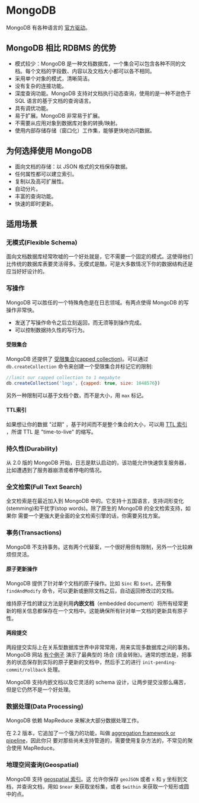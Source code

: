 # MongoDB
MongoDB 有各种语言的 [官方驱动](https://docs.mongodb.com/ecosystem/drivers/)。

## MongoDB 相比 RDBMS 的优势
- 模式较少：MongoDB 是一种文档数据库，一个集合可以包含各种不同的文档。每个文档的字段数、内容以及文档大小都可以各不相同。
- 采用单个对象的模式，清晰简洁。
- 没有复杂的连接功能。
- 深度查询功能。MongoDB 支持对文档执行动态查询，使用的是一种不逊色于 SQL 语言的基于文档的查询语言。
- 具有调优功能。
- 易于扩展。MongoDB 非常易于扩展。
- 不需要从应用对象到数据库对象的转换/映射。
- 使用内部存储存储（窗口化）工作集，能够更快地访问数据。

## 为何选择使用 MongoDB
- 面向文档的存储：以 JSON 格式的文档保存数据。
- 任何属性都可以建立索引。
- 复制以及高可扩展性。
- 自动分片。
- 丰富的查询功能。
- 快速的即时更新。

## 适用场景
### 无模式(Flexible Schema)
面向文档数据库经常吹嘘的一个好处就是，它不需要一个固定的模式。这使得他们比传统的数据库表要灵活得多。无模式是酷，可是大多数情况下你的数据结构还是应当好好设计的。

### 写操作
MongoDB 可以胜任的一个特殊角色是在日志领域。有两点使得 MongoDB 的写操作非常快。
- 发送了写操作命令之后立刻返回，而无须等到操作完成。
- 可以控制数据持久性的写行为。

#### 受限集合
MongoDB 还提供了 [受限集合(capped collection)](https://docs.mongodb.com/manual/core/capped-collections/)。可以通过 `db.createCollection` 命令来创建一个受限集合并标记它的限制:
```js
//limit our capped collection to 1 megabyte
db.createCollection('logs', {capped: true, size: 1048576})
```
另外一种限制可以基于文档个数，而不是大小，用 `max` 标记。

#### TTL索引
如果想让你的数据 "过期" ，基于时间而不是整个集合的大小，可以用 [TTL 索引](https://docs.mongodb.com/manual/tutorial/expire-data/) ，所谓 TTL 是 "time-to-live" 的缩写。

### 持久性(Durability)
从 2.0 版的 MongoDB 开始，日志是默认启动的，该功能允许快速恢复服务器，比如遭遇到了服务器崩溃或者停电的情况。

### 全文检索(Full Text Search)
全文检索是在最近加入到 MongoDB 中的。它支持十五国语言，支持词形变化(stemming)和干扰字(stop words)。除了原生的 MongoDB 的全文检索支持，如果你
需要一个更强大更全面的全文检索引擎的话，你需要另找方案。

### 事务(Transactions)
MongoDB 不支持事务。这有两个代替案，一个很好用但有限制，另外一个比较麻烦但灵活。

#### 原子更新操作
MongoDB 提供了针对单个文档的原子操作。比如 `$inc` 和 `$set`。还有像 `findAndModify` 命令，可以更新或删除文档之后，自动返回修改过的文档。

维持原子性的建议方法是利用**内嵌文档**（embedded document）将所有经常更新的相关信息都保存在一个文档中。这能确保所有针对单一文档的更新具有原子性。

#### 两段提交
两段提交实际上在关系型数据库世界中非常常用，用来实现多数据库之间的事务。 MongoDB 网站 [有个例子](https://docs.mongodb.com/manual/core/transactions/) 演示了最典型的
场合 (资金转账)。通常的想法是，把事务的状态保存到实际的原子更新的文档中，然后手工的进行 `init-pending-commit/rollback` 处理。

MongoDB 支持内嵌文档以及它灵活的 schema 设计，让两步提交没那么痛苦，但是它仍然不是一个好处理。

### 数据处理(Data Processing)
MongoDB 依赖 MapReduce 来解决大部分数据处理工作。

在 2.2 版本，它追加了一个强力的功能，叫做 [aggregation framework or pipeline](https://docs.mongodb.com/manual/core/aggregation-pipeline/)，因此你只
要对那些尚未支持管道的，需要使用复杂方法的，不常见的聚合使用 MapReduce。

### 地理空间查询(Geospatial)
MongoDB 支持 [geospatial 索引](https://docs.mongodb.com/manual/geospatial-queries/)。这
允许你保存 `geoJSON` 或者 `x` 和 `y` 坐标到文档，并查询文档，用如 `$near` 来获取坐标集，或者 `$within` 来获取一个矩形或圆中的点。
